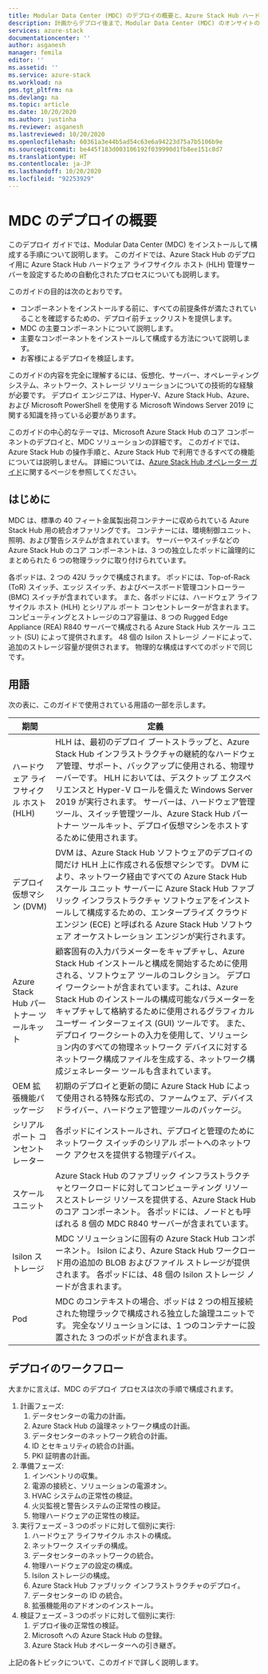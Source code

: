 ```yaml
---
title: Modular Data Center (MDC) のデプロイの概要と、Azure Stack Hub ハードウェア ライフサイクル ホスト (HLH) 管理サーバー用の設定 | Microsoft Docs
description: 計画からデプロイ後まで、Modular Data Center (MDC) のオンサイトのデプロイを成功させるために必要なことについて説明します。
services: azure-stack
documentationcenter: ''
author: asganesh
manager: femila
editor: ''
ms.assetid: ''
ms.service: azure-stack
ms.workload: na
pms.tgt_pltfrm: na
ms.devlang: na
ms.topic: article
ms.date: 10/20/2020
ms.author: justinha
ms.reviewer: asganesh
ms.lastreviewed: 10/20/2020
ms.openlocfilehash: 60361a3e44b5ad54c63e6a94223d75a7b5106b9e
ms.sourcegitcommit: be445f183d003106192f039990d1fb8ee151c8d7
ms.translationtype: HT
ms.contentlocale: ja-JP
ms.lasthandoff: 10/20/2020
ms.locfileid: "92253929"
---
```

# <a name="mdc-deployment-overview"></a>MDC のデプロイの概要

このデプロイ ガイドでは、Modular Data Center (MDC) をインストールして構成する手順について説明します。 このガイドでは、Azure Stack Hub のデプロイ用に Azure Stack Hub ハードウェア ライフサイクル ホスト (HLH) 管理サーバーを設定するための自動化されたプロセスについても説明します。

このガイドの目的は次のとおりです。

- コンポーネントをインストールする前に、すべての前提条件が満たされていることを確認するための、デプロイ前チェックリストを提供します。
- MDC の主要コンポーネントについて説明します。
- 主要なコンポーネントをインストールして構成する方法について説明します。
- お客様によるデプロイを検証します。

このガイドの内容を完全に理解するには、仮想化、サーバー、オペレーティング システム、ネットワーク、ストレージ ソリューションについての技術的な経験が必要です。 デプロイ エンジニアは、Hyper-V、Azure Stack Hub、Azure、および Microsoft PowerShell を使用する Microsoft Windows Server 2019 に関する知識を持っている必要があります。

このガイドの中心的なテーマは、Microsoft Azure Stack Hub のコア コンポーネントのデプロイと、MDC ソリューションの詳細です。 このガイドでは、Azure Stack Hub の操作手順と、Azure Stack Hub で利用できるすべての機能については説明しません。 詳細については、[Azure Stack Hub オペレーター ガイド](https://docs.microsoft.com/azure-stack/operator/)に関するページを参照してください。

## <a name="introduction"></a>はじめに

MDC は、標準の 40 フィート金属製出荷コンテナーに収められている Azure Stack Hub 用の統合オファリングです。 コンテナーには、環境制御ユニット、照明、および警告システムが含まれています。 サーバーやスイッチなどの Azure Stack Hub のコア コンポーネントは、3 つの独立したポッドに論理的にまとめられた 6 つの物理ラックに取り付けられています。

各ポッドは、2 つの 42U ラックで構成されます。 ポッドには、Top-of-Rack (ToR) スイッチ、エッジ スイッチ、およびベースボード管理コントローラー (BMC) スイッチが含まれています。 また、各ポッドには、ハードウェア ライフサイクル ホスト (HLH) とシリアル ポート コンセントレーターが含まれます。 コンピューティングとストレージのコア容量は、8 つの Rugged Edge Appliance (REA) R840 サーバーで構成される Azure Stack Hub スケール ユニット (SU) によって提供されます。 48 個の Isilon ストレージ ノードによって、追加のストレージ容量が提供されます。 物理的な構成はすべてのポッドで同じです。

## <a name="terminology"></a>用語

次の表に、このガイドで使用されている用語の一部を示します。

|期間    |定義 |
|-------|-----------|
|ハードウェア ライフサイクル ホスト (HLH)|    HLH は、最初のデプロイ ブートストラップと、Azure Stack Hub インフラストラクチャの継続的なハードウェア管理、サポート、バックアップに使用される、物理サーバーです。 HLH においては、デスクトップ エクスペリエンスと Hyper-V ロールを備えた Windows Server 2019 が実行されます。 サーバーは、ハードウェア管理ツール、スイッチ管理ツール、Azure Stack Hub パートナー ツールキット、デプロイ仮想マシンをホストするために使用されます。 |
|デプロイ仮想マシン (DVM)|    DVM は、Azure Stack Hub ソフトウェアのデプロイの間だけ HLH 上に作成される仮想マシンです。 DVM により、ネットワーク経由ですべての Azure Stack Hub スケール ユニット サーバーに Azure Stack Hub ファブリック インフラストラクチャ ソフトウェアをインストールして構成するための、エンタープライズ クラウド エンジン (ECE) と呼ばれる Azure Stack Hub ソフトウェア オーケストレーション エンジンが実行されます。|
|Azure Stack Hub パートナー ツールキット|    顧客固有の入力パラメーターをキャプチャし、Azure Stack Hub インストールと構成を開始するために使用される、ソフトウェア ツールのコレクション。 デプロイ ワークシートが含まれています。これは、Azure Stack Hub のインストールの構成可能なパラメーターをキャプチャして格納するために使用されるグラフィカル ユーザー インターフェイス (GUI) ツールです。 また、デプロイ ワークシートの入力を使用して、ソリューション内のすべての物理ネットワーク デバイスに対するネットワーク構成ファイルを生成する、ネットワーク構成ジェネレーター ツールも含まれています。|
|OEM 拡張機能パッケージ    |初期のデプロイと更新の間に Azure Stack Hub によって使用される特殊な形式の、ファームウェア、デバイス ドライバー、ハードウェア管理ツールのパッケージ。|
|シリアル ポート コンセントレーター    |各ポッドにインストールされ、デプロイと管理のためにネットワーク スイッチのシリアル ポートへのネットワーク アクセスを提供する物理デバイス。|
|スケール ユニット    |Azure Stack Hub のファブリック インフラストラクチャとワークロードに対してコンピューティング リソースとストレージ リソースを提供する、Azure Stack Hub のコア コンポーネント。 各ポッドには、ノードとも呼ばれる 8 個の MDC R840 サーバーが含まれています。|
|Isilon ストレージ |    MDC ソリューションに固有の Azure Stack Hub コンポーネント。 Isilon により、Azure Stack Hub ワークロード用の追加の BLOB およびファイル ストレージが提供されます。 各ポッドには、48 個の Isilon ストレージ ノードが含まれます。|
|Pod    |MDC のコンテキストの場合、ポッドは 2 つの相互接続された物理ラックで構成される独立した論理ユニットです。 完全なソリューションには、1 つのコンテナーに設置された 3 つのポッドが含まれます。|





## <a name="deployment-workflow"></a>デプロイのワークフロー

大まかに言えば、MDC のデプロイ プロセスは次の手順で構成されます。

1. 計画フェーズ:
   1. データセンターの電力の計画。
   1. Azure Stack Hub の論理ネットワーク構成の計画。
   1. データセンターのネットワーク統合の計画。
   1. ID とセキュリティの統合の計画。
   1. PKI 証明書の計画。
1. 準備フェーズ:
   1. インベントリの収集。
   1. 電源の接続と、ソリューションの電源オン。
   1. HVAC システムの正常性の検証。
   1. 火災監視と警告システムの正常性の検証。
   1. 物理ハードウェアの正常性の検証。
1. 実行フェーズ – 3 つのポッドに対して個別に実行:
   1. ハードウェア ライフサイクル ホストの構成。
   1. ネットワーク スイッチの構成。
   1. データセンターのネットワークの統合。
   1. 物理ハードウェアの設定の構成。
   1. Isilon ストレージの構成。
   1. Azure Stack Hub ファブリック インフラストラクチャのデプロイ。
   1. データセンターの ID の統合。
   1. 拡張機能用のアドオンのインストール。
1. 検証フェーズ – 3 つのポッドに対して個別に実行:
   1. デプロイ後の正常性の検証。
   1. Microsoft への Azure Stack Hub の登録。
   1. Azure Stack Hub オペレーターへの引き継ぎ。
  
上記の各トピックについて、このガイドで詳しく説明します。
